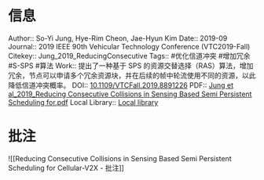 # 信息
Author:: So-Yi Jung, Hye-Rim Cheon, Jae-Hyun Kim
Date:: 2019-09
Journal:: 2019 IEEE 90th Vehicular Technology Conference (VTC2019-Fall)
Citekey:: Jung_2019_ReducingConsecutive
Tags:: #优化信道冲突 #增加冗余 #S-SPS #算法
Work:: 提出了一种基于 SPS 的资源交替选择（RAS）算法，增加冗余，节点可以申请多个冗余资源块，并在后续的帧中轮流使用不同的资源，以此降低信道冲突概率。
DOI:: [10.1109/VTCFall.2019.8891226](https://doi.org/10.1109/VTCFall.2019.8891226)
PDF:: [Jung et al_2019_Reducing Consecutive Collisions in Sensing Based Semi Persistent Scheduling for.pdf](zotero://open-pdf/library/items/YBZZH472)
Local Library:: [Local library](zotero://select/items/1_52VZ4GJD)

# 批注
![[Reducing Consecutive Collisions in Sensing Based Semi Persistent Scheduling for Cellular-V2X - 批注]]